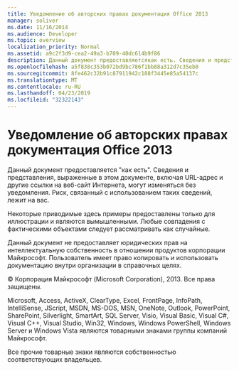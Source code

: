 ```yaml
---
title: Уведомление об авторских правах документация Office 2013
manager: soliver
ms.date: 11/16/2014
ms.audience: Developer
ms.topic: overview
localization_priority: Normal
ms.assetid: a9c2f3d9-cea2-49a3-b709-40dc614b9f86
description: Данный документ предоставляетсякак есть. Сведения и представления, выраженные в этом документе, включая URL-адрес и другие ссылки на веб-сайт Интернета, могут изменяться без уведомления. Ответственность за использование этих данных несет пользователь.
ms.openlocfilehash: a5f838c353b072bd9bc786f1bb88a312d7c35eb0
ms.sourcegitcommit: 8fe462c32b91c87911942c188f3445e85a54137c
ms.translationtype: MT
ms.contentlocale: ru-RU
ms.lasthandoff: 04/23/2019
ms.locfileid: "32322143"
---
```

# <a name="office-2013-documentation-copyright-notice"></a>Уведомление об авторских правах документация Office 2013

Данный документ предоставляется "как есть". Сведения и представления, выраженные в этом документе, включая URL-адрес и другие ссылки на веб-сайт Интернета, могут изменяться без уведомления. Риск, связанный с использованием таких сведений, лежит на вас. 
  
Некоторые приводимые здесь примеры предоставлены только для иллюстрации и являются вымышленными. Любые совпадения с фактическими объектами следует рассматривать как случайные.
  
Данный документ не предоставляет юридических прав на интеллектуальную собственность в отношении продуктов корпорации Майкрософт. Пользователь имеет право копировать и использовать документацию внутри организации в справочных целях. 
  
© Корпорация Майкрософт (Microsoft Corporation), 2013. Все права защищены.
  
Microsoft, Access, ActiveX, ClearType, Excel, FrontPage, InfoPath, IntelliSense, JScript, MSDN, MS-DOS, MSN, OneNote, Outlook, PowerPoint, SharePoint, Silverlight, SmartArt, SQL Server, Visio, Visual Basic, Visual C#, Visual C++, Visual Studio, Win32, Windows, Windows PowerShell, Windows Server и Windows Vista являются товарными знаками группы компаний Майкрософт.
  
Все прочие товарные знаки являются собственностью соответствующих владельцев.
  

